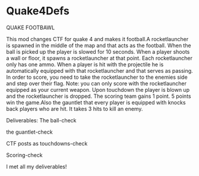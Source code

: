 # Quake4Defs
QUAKE FOOTBAWL

This mod changes CTF for quake 4 and makes it football.A rocketlauncher is spawned in the middle of the map and that acts as the 
football. When the ball is picked up the player is slowed for 10 seconds. When a player shoots a wall or floor, it spawns a 
rocketlauncher at that point. Each rocketlauncher only has one ammo. When a player is hit with the projectile he is automatically
equipped with that rocketlauncher and that serves as passing. In order to score, you need to take the rocketlauncher to the
enemies side and step over their flag. Note: you can only score with the rocketlauncher equipped as your current weapon. Upon 
touchdown the player is blown up and the rocketlauncher is dropped. The scoring team gains 1 point. 5 points win the game.Also
the gauntlet that every player is equipped with knocks back players who are hit. It takes 3 hits to kill an enemy.

Deliverables:
The ball-check

the guantlet-check

CTF posts as touchdowns-check

Scoring-check

I met all my deliverables!
